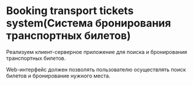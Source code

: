 # Booking transport tickets system(Система бронирования транспортных билетов)

Реализуем клиент-серверное приложение для поиска и бронирования транспортных билетов.

Web-интерфейс должен позволять пользователю осуществлять поиск билетов и бронирование нужного места.
